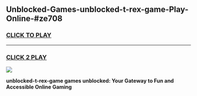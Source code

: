 
## Unblocked-Games-unblocked-t-rex-game-Play-Online-#ze708
<h3>
<a href="https://premium.freeplayer.one?title=unblocked-t-rex-game&ref=27F">CLICK TO PLAY</a></h3>
<hr>

<h3>
<a href="https://premium.freeplayer.one?title=unblocked-t-rex-game&ref=27F">CLICK 2 PLAY</a>
  
</h3>

<a href="https://premium.freeplayer.one?title=unblocked-t-rex-game&ref=27F"><img src="https://clearcache.store/games.png"></a>


**unblocked-t-rex-game games unblocked: Your Gateway to Fun and Accessible Online Gaming**
